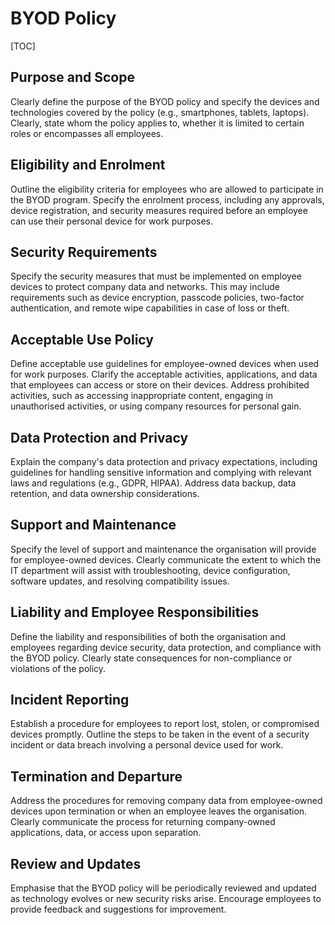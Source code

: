 # BYOD Policy

[TOC]

## Purpose and Scope

Clearly define the purpose of the BYOD policy and specify the devices and technologies covered by the policy (e.g., smartphones, tablets, laptops). Clearly, state whom the policy applies to, whether it is limited to certain roles or encompasses all employees.

## Eligibility and Enrolment

Outline the eligibility criteria for employees who are allowed to participate in the BYOD program. Specify the enrolment process, including any approvals, device registration, and security measures required before an employee can use their personal device for work purposes.

## Security Requirements

Specify the security measures that must be implemented on employee devices to protect company data and networks. This may include requirements such as device encryption, passcode policies, two-factor authentication, and remote wipe capabilities in case of loss or theft.

## Acceptable Use Policy

Define acceptable use guidelines for employee-owned devices when used for work purposes. Clarify the acceptable activities, applications, and data that employees can access or store on their devices. Address prohibited activities, such as accessing inappropriate content, engaging in unauthorised activities, or using company resources for personal gain.

## Data Protection and Privacy

Explain the company's data protection and privacy expectations, including guidelines for handling sensitive information and complying with relevant laws and regulations (e.g., GDPR, HIPAA). Address data backup, data retention, and data ownership considerations.

## Support and Maintenance

Specify the level of support and maintenance the organisation will provide for employee-owned devices. Clearly communicate the extent to which the IT department will assist with troubleshooting, device configuration, software updates, and resolving compatibility issues.

## Liability and Employee Responsibilities

Define the liability and responsibilities of both the organisation and employees regarding device security, data protection, and compliance with the BYOD policy. Clearly state consequences for non-compliance or violations of the policy.

## Incident Reporting

Establish a procedure for employees to report lost, stolen, or compromised devices promptly. Outline the steps to be taken in the event of a security incident or data breach involving a personal device used for work.

## Termination and Departure

Address the procedures for removing company data from employee-owned devices upon termination or when an employee leaves the organisation. Clearly communicate the process for returning company-owned applications, data, or access upon separation.

## Review and Updates

Emphasise that the BYOD policy will be periodically reviewed and updated as technology evolves or new security risks arise. Encourage employees to provide feedback and suggestions for improvement.
